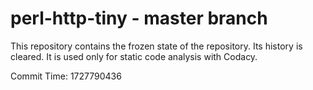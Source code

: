 # perl-http-tiny - master branch

This repository contains the frozen state of the repository.
Its history is cleared. It is used only for static code
analysis with Codacy.

Commit Time: 1727790436